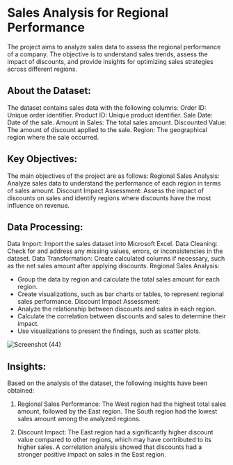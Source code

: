 # Sales Analysis for Regional Performance

The project aims to analyze sales data to assess the regional performance of a company. The objective is to understand sales trends, assess the impact of discounts, and provide insights for optimizing sales strategies across different regions.

## About the Dataset:

The dataset contains sales data with the following columns:
Order ID: Unique order identifier.
Product ID: Unique product identifier.
Sale Date: Date of the sale.
Amount in Sales: The total sales amount.
Discounted Value: The amount of discount applied to the sale.
Region: The geographical region where the sale occurred.

## Key Objectives:

The main objectives of the project are as follows:
Regional Sales Analysis: Analyze sales data to understand the performance of each region in terms of sales amount.
Discount Impact Assessment: Assess the impact of discounts on sales and identify regions where discounts have the most influence on revenue.

## Data Processing:

Data Import: Import the sales dataset into Microsoft Excel.
Data Cleaning: Check for and address any missing values, errors, or inconsistencies in the dataset.
Data Transformation: Create calculated columns if necessary, such as the net sales amount after applying discounts.
Regional Sales Analysis:
* Group the data by region and calculate the total sales amount for each region.
* Create visualizations, such as bar charts or tables, to represent regional sales performance.
Discount Impact Assessment:
* Analyze the relationship between discounts and sales in each region.
* Calculate the correlation between discounts and sales to determine their impact.
* Use visualizations to present the findings, such as scatter plots.

![Screenshot (44)](https://github.com/Analyst-ritesh/Finance_excel_dashboard/assets/137258065/0ca32198-aaed-477b-ac17-42d0dc393c54)


## Insights:

Based on the analysis of the dataset, the following insights have been obtained:
1. Regional Sales Performance:
The West region had the highest total sales amount, followed by the East region.
The South region had the lowest sales amount among the analyzed regions.

2. Discount Impact:
The East region had a significantly higher discount value compared to other regions, which may have contributed to its higher sales.
A correlation analysis showed that discounts had a stronger positive impact on sales in the East region.

